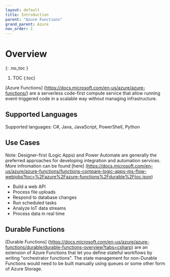 ```yaml
---
layout: default
title: Introduction
parent: "Azure Functions"
grand_parent: Azure
nav_order: 1
---
```


# Overview
{: .no_toc }

1. TOC
{:toc}

[Azure Functions] (https://docs.microsoft.com/en-us/azure/azure-functions/)
are a serverless code-first compute service that allow running 
event-triggered code in a scalable way without managing infrastructure.

## Supported Languages

Supported languages: C#, Java, JavaScript, PowerShell, Python

## Use Cases

Note: Designer-first (Logic Apps) and Power Automate are generally the 
preferred approaches for developing integration and automation services.
More infromation can be found 
[here] (https://docs.microsoft.com/en-us/azure/azure-functions/functions-compare-logic-apps-ms-flow-webjobs?toc=%2Fazure%2Fazure-functions%2Fdurable%2Ftoc.json)

- Build a web API
- Process file uploads
- Respond to database changes
- Run scheduled tasks
- Analyze IoT data streams
- Process data in real time

## Durable Functions

[Durable Functions] (https://docs.microsoft.com/en-us/azure/azure-functions/durable/durable-functions-overview?tabs=csharp) 
are an extension of Azure Functions that let you define 
stateful workflows by writing "orchestrator functions". The state management 
for non-Durable Functions would need to be built manually using queues or 
some other form of Azure Storage. 
